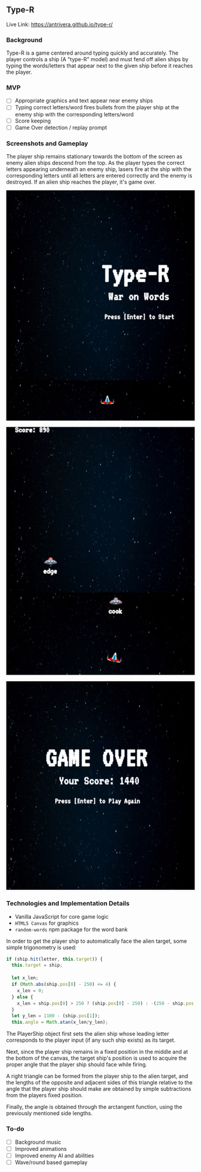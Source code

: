 ## Type-R

Live Link: https://antrivera.github.io/type-r/

### Background

Type-R is a game centered around typing quickly and accurately. The player controls a ship (A "type-R" model) and must fend off alien ships by typing the words/letters that appear next to the given ship before it reaches the player.

### MVP

- [ ] Appropriate graphics and text appear near enemy ships
- [ ] Typing correct letters/word fires bullets from the player ship at the enemy ship with the corresponding letters/word
- [ ] Score keeping
- [ ] Game Over detection / replay prompt

### Screenshots and Gameplay

The player ship remains stationary towards the bottom of the screen as enemy alien ships descend from the top.  As the player types the correct letters appearing underneath an enemy ship, lasers fire at the ship with the corresponding letters until all letters are entered correctly and the enemy is destroyed.  If an alien ship reaches the player, it's game over.

![wireframes](wireframes/title.png)

![wireframes](wireframes/gameplay.png)

![wireframes](wireframes/score.png)


### Technologies and Implementation Details

- Vanilla JavaScript for core game logic
- `HTML5 Canvas` for graphics
- `random-words` npm package for the word bank

In order to get the player ship to automatically face the alien target, some simple trigonometry is used:

```javascript
if (ship.hit(letter, this.target)) {
  this.target = ship;

  let x_len;
  if (Math.abs(ship.pos[0] - 250) <= 4) {
    x_len = 0;
  } else {
    x_len = ship.pos[0] > 250 ? (ship.pos[0] - 250) : -(250 - ship.pos[0]);
  }
  let y_len = 1100 - (ship.pos[1]);
  this.angle = Math.atan(x_len/y_len);
```

The PlayerShip object first sets the alien ship whose leading letter corresponds to the player input (if any such ship exists) as its target.  

Next, since the player ship remains in a fixed position in the middle and at the bottom of the canvas, the target ship's position is used to acquire the proper angle that the player ship should face while firing.

A right triangle can be formed from the player ship to the alien target, and the lengths of the opposite and adjacent sides of this triangle relative to the angle that the player ship should make are obtained by simple subtractions from the players fixed position.

Finally, the angle is obtained through the arctangent function, using the previously mentioned side lengths.

### To-do

- [ ] Background music
- [ ] Improved animations
- [ ] Improved enemy AI and abilities
- [ ] Wave/round based gameplay
